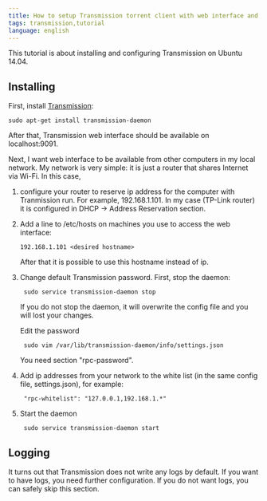 ```yaml
---
title: How to setup Transmission torrent client with web interface and logging
tags: transmission,tutorial
language: english
---
```


This tutorial is about installing and configuring Transmission on Ubuntu 14.04.

## Installing

First, install [Transmission](https://transmissionbt.com/):

    sudo apt-get install transmission-daemon

After that, Transmission web interface should be available on localhost:9091.

Next, I want web interface to be available from other computers in my local
network. My network is very simple: it is just a router that shares Internet via
Wi-Fi. In this case,

1.  configure your router to reserve ip address for the computer with
    Tranmission run. For example, 192.168.1.101. In my case (TP-Link router) it is
    configured in DHCP -> Address Reservation section.


2.  Add a line to /etc/hosts on machines you use to access the web interface:

        192.168.1.101 <desired hostname>

    After that it is possible to use this hostname instead of ip.

3. Change default Transmission password. First, stop the daemon:

        sudo service transmission-daemon stop
    If you do not stop the daemon, it will overwrite the config file and you will lost
    your changes.

    Edit the password

        sudo vim /var/lib/transmission-daemon/info/settings.json

    You need section "rpc-password".

4. Add ip addresses from your network to the white list (in the same config
file, settings.json), for example:

        "rpc-whitelist": "127.0.0.1,192.168.1.*"

5. Start the daemon

        sudo service transmission-daemon start

## Logging

It turns out that Transmission does not write any logs by default. If you want
to have logs, you need further configuration. If you do not want logs, you can
safely skip this section.
